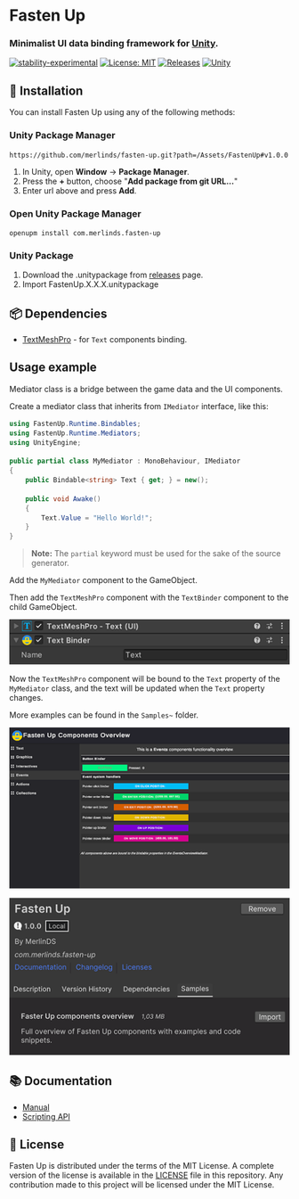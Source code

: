 ﻿# Fasten Up

### Minimalist UI data binding framework for <a href="https://unity.com/">Unity</a>.

[![stability-experimental](https://img.shields.io/badge/stability-experimental-orange.svg)](https://github.com/emersion/stability-badges#experimental)
[![License: MIT](https://img.shields.io/badge/License-MIT-yellow.svg)](https://opensource.org/licenses/MIT)
[![Releases](https://img.shields.io/github/v/release/merlinds/fasten-up.svg)](https://github.com/MerlinDS/fasten-up/releases)
[![Unity](https://img.shields.io/badge/Unity-2022+-black.svg)](https://unity3d.com/pt/get-unity/download/archive)

[comment]: <> (add badge for tests: https://github.com/merlinds/fasten-up/workflows/Tests/badge.svg)
[comment]: <> (add badge for openupm: https://openupm.com/packages/com.merlinds.fasten-up/)

[comment]: <> (Finish description)

## 💾 Installation

You can install Fasten Up using any of the following methods:

### Unity Package Manager

```
https://github.com/merlinds/fasten-up.git?path=/Assets/FastenUp#v1.0.0
```

1. In Unity, open **Window** → **Package Manager**.
2. Press the **+** button, choose "**Add package from git URL...**"
3. Enter url above and press **Add**.

### Open Unity Package Manager

```
openupm install com.merlinds.fasten-up
```

### Unity Package

1. Download the .unitypackage from [releases](https://github.com/MerlinDS/fasten-up/releases) page.
2. Import FastenUp.X.X.X.unitypackage

## 📦 Dependencies

- [TextMeshPro](https://docs.unity3d.com/Manual/upm-ui-giturl.html) - for `Text` components binding.

## Usage example

Mediator class is a bridge between the game data and the UI components.

Create a mediator class that inherits from `IMediator` interface, like this:

```csharp
using FastenUp.Runtime.Bindables;
using FastenUp.Runtime.Mediators;
using UnityEngine;

public partial class MyMediator : MonoBehaviour, IMediator
{
    public Bindable<string> Text { get; } = new();
    
    public void Awake()
    {
        Text.Value = "Hello World!";
    }
}
```

> **Note:** The `partial` keyword must be used for the sake of the source generator.

Add the `MyMediator` component to the GameObject.

Then add the `TextMeshPro` component with the `TextBinder` component to the child GameObject.

![text_binder_example.png](Documentation%2Fresources%2Ftext_binder_example.png)

Now the `TextMeshPro` component will be bound to the `Text` property of the `MyMediator` class,
and the text will be updated when the `Text` property changes.

More examples can be found in the `Samples~` folder.

![smaples screen](Documentation%2Fresources%2Fsmaples_screen.png)

![samples installation](Documentation%2Fresources%2Fsamples_installation.png)

## 📚 Documentation

- [Manual](https://merlinds.github.io/fasten-up/manual/introduction.html)
- [Scripting API](https://merlinds.github.io/fasten-up/api/FastenUp.Runtime.Bindables.html)

## 📜 License

Fasten Up is distributed under the terms of the MIT License.
A complete version of the license is available in the [LICENSE](LICENSE) file in
this repository. Any contribution made to this project will be licensed under
the MIT License.
